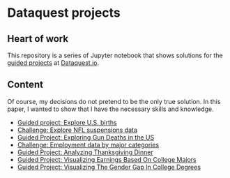 Dataquest projects
====================
Heart of work
---------
This repository is a series of Jupyter notebook that shows solutions for the [guided projects](https://www.dataquest.io/projects) at [Dataquest.io](https://www.dataquest.io/).

Content
---------
Of course, my decisions do not pretend to be the only true solution. In this paper, I wanted to show that I have the necessary skills and knowledge.

+ [Guided project: Explore U.S. births](https://github.com/IsFilimonov/DataquestProjects/blob/master/US_births/Explore%20U.S.%20births.ipynb)
+ [Challenge: Explore NFL suspensions data](https://github.com/IsFilimonov/DataquestProjects/blob/master/NFL_suspensions/Explore%20NFL%20suspension.ipynb)
+ [Guided Project: Exploring Gun Deaths in the US](https://github.com/IsFilimonov/DataquestProjects/blob/master/Gun%20deaths%20US/Exploring%20Gun%20Deaths%20in%20the%20US.ipynb)
+ [Challenge: Employment data by major categories](https://github.com/IsFilimonov/DataquestProjects/blob/master/Employment%20rates/Employment%20rates.ipynb)
+ [Guided Project: Analyzing Thanksgiving Dinner](https://github.com/IsFilimonov/DataquestProjects/blob/master/Analyzing%20Thanksgiving%20Dinner/Thanksgiving.ipynb)
+ [Guided Project: Visualizing Earnings Based On College Majors](https://github.com/IsFilimonov/DataquestProjects/blob/master/Earnings%20visualizing%20/Plotting.ipynb)
+ [Guided Project: Visualizing The Gender Gap In College Degrees](https://github.com/IsFilimonov/DataquestProjects/blob/master/Gap%20visualizing/Gender_defrees.ipynb)
